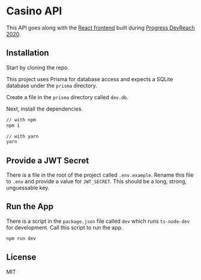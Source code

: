 # Casino API

This API goes along with the [React frontend](https://github.com/tjvantoll/devreach-casino) built during [Progress DevReach 2020](https://www.telerik.com/devreach).

## Installation

Start by cloning the repo.

This project uses Prisma for database access and expects a SQLite database under the `prisma` directory.

Create a file in the `prisma` directory called `dev.db`.

Next, install the dependencies.

```bash
// with npm
npm i

// with yarn
yarn
```

## Provide a JWT Secret

There is a file in the root of the project called `.env.example`. Rename this file to `.env` and provide a value for `JWT_SECRET`. This should be a long, strong, unguessable key.

## Run the App

There is a script in the `package.json` file called `dev` which runs `ts-node-dev` for development. Call this script to run the app.

```bash
npm run dev
```

## License

MIT
